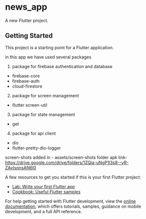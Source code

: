 # news_app

A new Flutter project.

## Getting Started

This project is a starting point for a Flutter application.


in this app we have used several packages
1. package for firebase authentication and database
  - firebase-core
  - firebase-auth
  - cloud-firestore
2. package for screen management
  - flutter screen-util
3. package for state management
  - get
4. package for api client
  - dio
  - flutter-pretty-dio-logger

screen-shots added in - assets/screen-shots folder
apk link- https://drive.google.com/drive/folders/1ZQia-uNgP1l3s8--yR-ZAvIsqnsAN6l0

A few resources to get you started if this is your first Flutter project:

- [Lab: Write your first Flutter app](https://docs.flutter.dev/get-started/codelab)
- [Cookbook: Useful Flutter samples](https://docs.flutter.dev/cookbook)

For help getting started with Flutter development, view the
[online documentation](https://docs.flutter.dev/), which offers tutorials,
samples, guidance on mobile development, and a full API reference.
